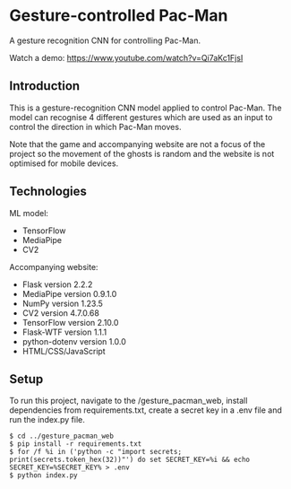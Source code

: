 # Gesture-controlled Pac-Man

A gesture recognition CNN for controlling Pac-Man.

Watch a demo: https://www.youtube.com/watch?v=Qi7aKc1FjsI

## Introduction

This is a gesture-recognition CNN model applied to control Pac-Man. The model can recognise 4 different gestures which are used as an input to control the direction in which Pac-Man moves. 

Note that the game and accompanying website are not a focus of the project so the movement of the ghosts is random and the website is not optimised for mobile devices.

## Technologies

ML model:
* TensorFlow
* MediaPipe
* CV2

Accompanying website:
* Flask version 2.2.2
* MediaPipe version 0.9.1.0
* NumPy version 1.23.5
* CV2 version 4.7.0.68
* TensorFlow version 2.10.0
* Flask-WTF version 1.1.1
* python-dotenv version 1.0.0 
* HTML/CSS/JavaScript


## Setup
To run this project, navigate to the /gesture_pacman_web, install dependencies from requirements.txt, create a secret key in a .env file and run the index.py file.

```
$ cd ../gesture_pacman_web
$ pip install -r requirements.txt
$ for /f %i in ('python -c "import secrets; print(secrets.token_hex(32))"') do set SECRET_KEY=%i && echo SECRET_KEY=%SECRET_KEY% > .env
$ python index.py
```
